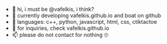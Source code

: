 - 👋 hi, i must be @vafelkis, i think?
- 👀 currently developing vafelkis.github.io and boat on github
- 🌱 languages: c++, python, javascript, html, css, ctiktactoe
- 💞️ for inquiries, check vafelkis.github.io
- 📫 please do not contact for nothing 🙄
